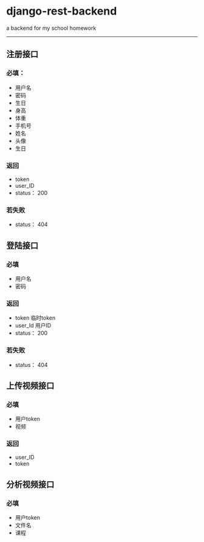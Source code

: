 # django-rest-backend

a  backend for my school homework

---

## 注册接口

### 必填：

* 用户名
* 密码
* 生日
* 身高
* 体重
* 手机号
* 姓名
* 头像
* 生日

### 返回

* token
* user_ID
* status： 200

### 若失败

* status： 404

## 登陆接口

### 必填

* 用户名
* 密码

### 返回

* token 临时token
* user_Id 用户ID
* status： 200

### 若失败

* status： 404

## 上传视频接口

### 必填

* 用户token
* 视频

### 返回

* user_ID
* token

## 分析视频接口

### 必填

* 用户token
* 文件名
* 课程

